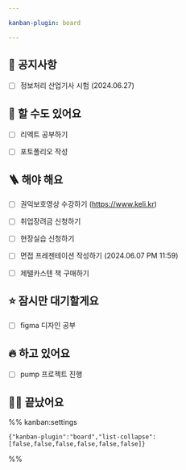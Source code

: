 ```yaml
---

kanban-plugin: board

---
```


## 🧭 공지사항

- [ ] 정보처리 산업기사 시험 (2024.06.27)


## 🤔 할 수도 있어요

- [ ] 리엑트 공부하기
- [ ] 포토폴리오 작성


## 🪜 해야 해요

- [ ] 권익보호영상 수강하기
	(https://www.keli.kr)
- [ ] 취업장려금 신청하기
- [ ] 현장실습 신청하기
- [ ] 면접 프레젠테이션 작성하기 
	(2024.06.07 PM 11:59)
- [ ] 제텔카스텐 책 구매하기


## ⭐️ 잠시만 대기할게요

- [ ] figma 디자인 공부


## 🔥 하고 있어요

- [ ] pump 프로젝트 진행


## 💪🏼 끝났어요





%% kanban:settings
```
{"kanban-plugin":"board","list-collapse":[false,false,false,false,false,false]}
```
%%